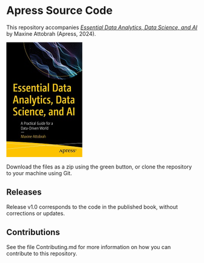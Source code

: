 # Apress Source Code

This repository accompanies [*Essential Data Analytics, Data Science, and AI*](https://www.link.springer.com/book/10.1007/979-8-8688-1070-1) by Maxine Attobrah (Apress, 2024).

[comment]: #cover
![Cover image](979-8-8688-1069-5.jpg)

Download the files as a zip using the green button, or clone the repository to your machine using Git.

## Releases

Release v1.0 corresponds to the code in the published book, without corrections or updates.

## Contributions

See the file Contributing.md for more information on how you can contribute to this repository.